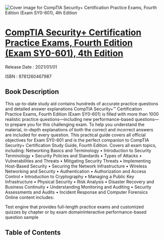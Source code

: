![Cover image for CompTIA Security+ Certification Practice Exams, Fourth Edition (Exam SY0-601), 4th Edition](https://imgdetail.ebookreading.net/cover/cover/202109/EB9781260467987.jpg)

[CompTIA Security+ Certification Practice Exams, Fourth Edition (Exam SY0-601), 4th Edition](https://ebookreading.net/view/book/CompTIA+Security%2B+Certification+Practice+Exams%2C+Fourth+Edition+%28Exam+SY0-601%29%2C+4th+Edition-EB9781260467987_1.html "CompTIA Security+ Certification Practice Exams, Fourth Edition (Exam SY0-601), 4th Edition")
====================================================================================================================

Release Date : 2021/01/01

ISBN : 9781260467987

Book Description
-----------------

This up-to-date study aid contains hundreds of accurate practice questions and detailed answer explanations
CompTIA Security+™ Certification Practice Exams, Fourth Edition (Exam SY0-601) is filled with more than 1000 realistic practice questions—including new performance-based questions—to prepare you for this challenging exam. To help you understand the material, in-depth explanations of both the correct and incorrect answers are included for every question. This practical guide covers all official objectives for Exam SY0-601 and is the perfect companion to CompTIA Security+ Certification Study Guide, Fourth Edition.
Covers all exam topics, including:
Networking Basics and Terminology • Introduction to Security Terminology • Security Policies and Standards • Types of Attacks • Vulnerabilities and Threats • Mitigating Security Threats • Implementing Host-Based Security • Securing the Network Infrastructure • Wireless Networking and Security • Authentication • Authorization and Access Control • Introduction to Cryptography • Managing a Public Key Infrastructure • Physical Security • Risk Analysis • Disaster Recovery and Business Continuity • Understanding Monitoring and Auditing • Security Assessments and Audits • Incident Response and Computer Forensics
Online content includes:

Test engine that provides full-length practice exams and customized quizzes by chapter or by exam domainInteractive performance-based question sample



Table of Contents
-----------------

